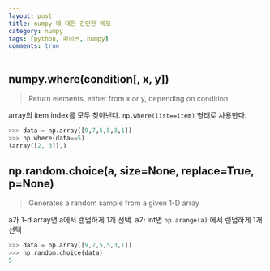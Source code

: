 ```yaml
---
layout: post
title: numpy 에 대한 간단한 메모  
category: numpy
tags: [python, 파이썬, numpy]
comments: true
---
```


## numpy.where(condition[, x, y])
> Return elements, either from x or y, depending on condition.

array의 item index를 모두 찾아낸다. `np.where(list==item)` 형태로 사용한다.
```python
>>> data = np.array([9,7,5,5,3,1])
>>> np.where(data==5)
(array([2, 3]),)
```

## np.random.choice(a, size=None, replace=True, p=None)
> Generates a random sample from a given 1-D array

a가 1-d array면 a에서 랜덤하게 1개 선택. a가 int면 `np.arange(a)` 에서 랜덤하게 1개 선택
```python
>>> data = np.array([9,7,5,5,3,1])
>>> np.random.choice(data)
5
```
